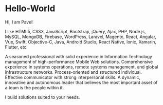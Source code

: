 # Hello-World

Hi, I am Pavel!

I like HTML5, CSS3, JavaScript, Bootstrap, jQuery, Ajax, PHP, Node.js, MySQL, MongoDB, Firebase, WordPress, Laravel, Magento, React, Angular, Vue, Swift, Objective-C, Java, Android Studio, React Native, Ionic, Xamarin, Flutter, etc.

A seasoned professional with solid experience in Information Technology management of high-performance Mobile Web solutions. Comprehensive experience in systems operations, remote systems management, and global infrastructure networks. Process-oriented and structured individual. Effective communicator with strong interpersonal skills. A dynamic, innovative and autonomous leader that believes the most important asset of a team is the people within it.

I build solutions suited to your needs.
